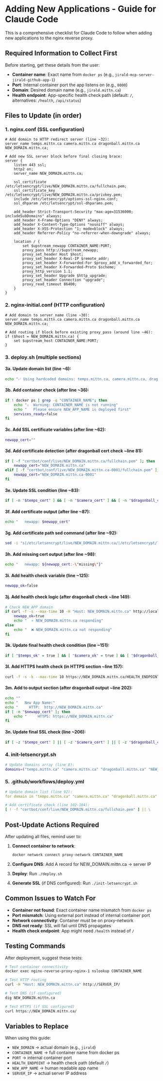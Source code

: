 # Adding New Applications - Guide for Claude Code

This is a comprehensive checklist for Claude Code to follow when adding new applications to the nginx reverse proxy.

## Required Information to Collect First

Before starting, get these details from the user:
- **Container name**: Exact name from `docker ps` (e.g., `jirald-mcp-server-jirald-github-app-1`)
- **Port**: Internal container port the app listens on (e.g., `8000`)
- **Domain**: Desired domain name (e.g., `jirald.mittn.ca`)
- **Health endpoint**: App-specific health check path (default: `/`, alternatives: `/health`, `/api/status`)

## Files to Update (in order)

### 1. nginx.conf (SSL configuration)
```nginx
# Add domain to HTTP redirect server (line ~32):
server_name temps.mittn.ca camera.mittn.ca dragonball.mittn.ca NEW_DOMAIN.mittn.ca;

# Add new SSL server block before final closing brace:
server {
    listen 443 ssl;
    http2 on;
    server_name NEW_DOMAIN.mittn.ca;

    ssl_certificate /etc/letsencrypt/live/NEW_DOMAIN.mittn.ca/fullchain.pem;
    ssl_certificate_key /etc/letsencrypt/live/NEW_DOMAIN.mittn.ca/privkey.pem;
    include /etc/letsencrypt/options-ssl-nginx.conf;
    ssl_dhparam /etc/letsencrypt/ssl-dhparams.pem;

    add_header Strict-Transport-Security "max-age=31536000; includeSubDomains" always;
    add_header X-Frame-Options "DENY" always;
    add_header X-Content-Type-Options "nosniff" always;
    add_header X-XSS-Protection "1; mode=block" always;
    add_header Referrer-Policy "no-referrer-when-downgrade" always;

    location / {
        set $upstream_newapp CONTAINER_NAME:PORT;
        proxy_pass http://$upstream_newapp;
        proxy_set_header Host $host;
        proxy_set_header X-Real-IP $remote_addr;
        proxy_set_header X-Forwarded-For $proxy_add_x_forwarded_for;
        proxy_set_header X-Forwarded-Proto $scheme;
        proxy_http_version 1.1;
        proxy_set_header Upgrade $http_upgrade;
        proxy_set_header Connection "upgrade";
        proxy_read_timeout 86400;
    }
}
```

### 2. nginx-initial.conf (HTTP configuration)
```nginx
# Add domain to server_name (line ~30):
server_name temps.mittn.ca camera.mittn.ca dragonball.mittn.ca NEW_DOMAIN.mittn.ca;

# Add routing if block before existing proxy_pass (around line ~46):
if ($host = NEW_DOMAIN.mittn.ca) {
    set $upstream_host CONTAINER_NAME:PORT;
}
```

### 3. deploy.sh (multiple sections)

#### 3a. Update domain list (line ~6):
```bash
echo "✅ Using hardcoded domains: temps.mittn.ca, camera.mittn.ca, dragonball.mittn.ca, and NEW_DOMAIN.mittn.ca"
```

#### 3b. Add container check (after line ~36):
```bash
if ! docker ps | grep -q "CONTAINER_NAME"; then
    echo "⚠️  Warning: CONTAINER_NAME is not running"
    echo "   Please ensure NEW_APP_NAME is deployed first"
    services_ready=false
fi
```

#### 3c. Add SSL certificate variables (after line ~62):
```bash
newapp_cert=""
```

#### 3d. Add certificate detection (after dragonball cert check ~line 81):
```bash
if [ -f "certbot/conf/live/NEW_DOMAIN.mittn.ca/fullchain.pem" ]; then
    newapp_cert="NEW_DOMAIN.mittn.ca"
elif [ -f "certbot/conf/live/NEW_DOMAIN.mittn.ca-0001/fullchain.pem" ]; then
    newapp_cert="NEW_DOMAIN.mittn.ca-0001"
fi
```

#### 3e. Update SSL condition (line ~83):
```bash
if [ -n "$temps_cert" ] && [ -n "$camera_cert" ] && [ -n "$dragonball_cert" ] && [ -n "$newapp_cert" ]; then
```

#### 3f. Add certificate output (after line ~87):
```bash
echo "   newapp: $newapp_cert"
```

#### 3g. Add certificate path sed command (after line ~92):
```bash
sed -i "s|/etc/letsencrypt/live/NEW_DOMAIN.mittn.ca/|/etc/letsencrypt/live/$newapp_cert/|g" nginx.conf
```

#### 3h. Add missing cert output (after line ~98):
```bash
echo "   newapp: ${newapp_cert:-\"missing\"}"
```

#### 3i. Add health check variable (line ~125):
```bash
newapp_ok=false
```

#### 3j. Add health check logic (after dragonball check ~line 149):
```bash
# Check NEW_APP domain
if curl -f -s --max-time 10 -H "Host: NEW_DOMAIN.mittn.ca" http://localhost/HEALTH_ENDPOINT >/dev/null 2>&1; then
    newapp_ok=true
    echo "  ⭐ NEW_DOMAIN.mittn.ca responding"
else
    echo "  ❌ NEW_DOMAIN.mittn.ca not responding"
fi
```

#### 3k. Update final health check condition (line ~151):
```bash
if [ "$temps_ok" = true ] && [ "$camera_ok" = true ] && [ "$dragonball_ok" = true ] && [ "$newapp_ok" = true ]; then
```

#### 3l. Add HTTPS health check (in HTTPS section ~line 157):
```bash
curl -f -s -k --max-time 10 https://NEW_DOMAIN.mittn.ca/HEALTH_ENDPOINT >/dev/null 2>&1 && \
```

#### 3m. Add to output section (after dragonball output ~line 202):
```bash
echo ""
echo "   New App Name:"
echo "     HTTP:  http://NEW_DOMAIN.mittn.ca"
if [ -n "$newapp_cert" ]; then
    echo "     HTTPS: https://NEW_DOMAIN.mittn.ca"
fi
```

#### 3n. Update final SSL check (line ~206):
```bash
if [ -z "$temps_cert" ] || [ -z "$camera_cert" ] || [ -z "$dragonball_cert" ] || [ -z "$newapp_cert" ]; then
```

### 4. init-letsencrypt.sh
```bash
# Update domains array (line 8):
domains=("temps.mittn.ca" "camera.mittn.ca" "dragonball.mittn.ca" "NEW_DOMAIN.mittn.ca")
```

### 5. .github/workflows/deploy.yml
```yaml
# Update domain list (line 92):
for domain in "temps.mittn.ca" "camera.mittn.ca" "dragonball.mittn.ca" "NEW_DOMAIN.mittn.ca"; do

# Add certificate check (line 102-104):
[ ! -f "certbot/conf/live/NEW_DOMAIN.mittn.ca/fullchain.pem" ] || \
```

## Post-Update Actions Required

After updating all files, remind user to:

1. **Connect container to network**:
   ```bash
   docker network connect proxy-network CONTAINER_NAME
   ```

2. **Configure DNS**: Add A record for NEW_DOMAIN.mittn.ca → server IP

3. **Deploy**: Run `./deploy.sh`

4. **Generate SSL** (if DNS configured): Run `./init-letsencrypt.sh`

## Common Issues to Watch For

- **Container not found**: Exact container name mismatch from `docker ps`
- **Port mismatch**: Using external port instead of internal container port
- **Network connectivity**: Container must be on proxy-network
- **DNS not ready**: SSL will fail until DNS propagates
- **Health check endpoint**: App might need `/health` instead of `/`

## Testing Commands

After deployment, suggest these tests:
```bash
# Test container connectivity
docker exec nginx-reverse-proxy-nginx-1 nslookup CONTAINER_NAME

# Test HTTP routing
curl -H "Host: NEW_DOMAIN.mittn.ca" http://SERVER_IP/

# Test DNS (if configured)
dig NEW_DOMAIN.mittn.ca

# Test HTTPS (if SSL configured)
curl https://NEW_DOMAIN.mittn.ca/
```

## Variables to Replace

When using this guide:
- `NEW_DOMAIN` → actual domain (e.g., `jirald`)
- `CONTAINER_NAME` → full container name from docker ps
- `PORT` → internal container port
- `HEALTH_ENDPOINT` → health check path (default `/`)
- `NEW_APP_NAME` → human readable app name
- `SERVER_IP` → actual server IP address